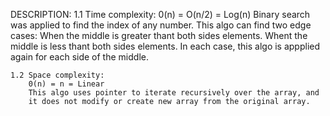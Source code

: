 DESCRIPTION:
    1.1 Time complexity:
        0(n) = O(n/2) =  Log(n)
        Binary search was applied to find the index of any number.
        This algo can find two edge cases: 
            When the middle is greater thant both sides elements.
            Whent the middle is less thant both sides elements.
            In each case, this algo is appplied again for each side of the middle.
        

    1.2 Space complexity:
        0(n) = n = Linear
        This algo uses pointer to iterate recursively over the array, and
        it does not modify or create new array from the original array.


